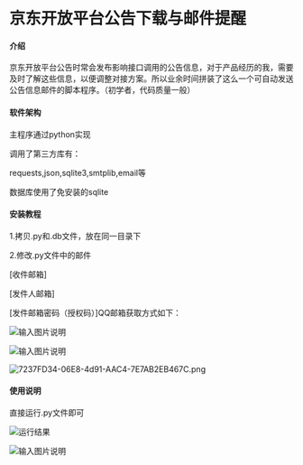 # 京东开放平台公告下载与邮件提醒

#### 介绍
京东开放平台公告时常会发布影响接口调用的公告信息，对于产品经历的我，需要及时了解这些信息，以便调整对接方案。所以业余时间拼装了这么一个可自动发送公告信息邮件的脚本程序。（初学者，代码质量一般）

#### 软件架构
主程序通过python实现

调用了第三方库有：

requests,json,sqlite3,smtplib,email等

数据库使用了免安装的sqlite

#### 安装教程
1.拷贝.py和.db文件，放在同一目录下

2.修改.py文件中的邮件

[收件邮箱]

[发件人邮箱]

[发件邮箱密码（授权码）]QQ邮箱获取方式如下：

![输入图片说明](https://images.gitee.com/uploads/images/2020/0413/132732_2c8d4c7e_5444155.png "FE73F542-D222-4786-80AE-56982791251B.png")

![输入图片说明](https://images.gitee.com/uploads/images/2020/0413/132746_62a69713_5444155.png "E0DF33D3-2157-426e-AC15-B0DD6E6E948B.png")

![](https://images.gitee.com/uploads/images/2020/0413/142009_3eb31ee9_5444155.png "7237FD34-06E8-4d91-AAC4-7E7AB2EB467C.png")


#### 使用说明
直接运行.py文件即可

![运行结果](https://images.gitee.com/uploads/images/2020/0413/132635_6507c2dc_5444155.jpeg "{0932997A-F4CE-4A02-A332-12D15FB59B4D}_20200413125752.jpg")


![输入图片说明](https://images.gitee.com/uploads/images/2020/0413/142017_2b67c37c_5444155.jpeg "{C6CC6FAF-56D9-45C8-90E7-94E2A50F71DF}_20200413141828.jpg")
